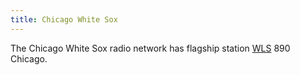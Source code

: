 ```yaml
---
title: Chicago White Sox
---
```

The Chicago White Sox radio network has flagship station
[WLS] 890 Chicago.

[WLS]:http:../../../radio/am-broadcast/wls/
